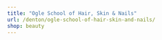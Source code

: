 ```yaml
---
title: "Ogle School of Hair, Skin & Nails"
url: /denton/ogle-school-of-hair-skin-and-nails/
shop: beauty
---
```

